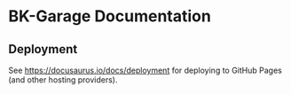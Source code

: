 # BK-Garage Documentation


## Deployment

See https://docusaurus.io/docs/deployment for deploying to GitHub Pages (and other hosting providers).
